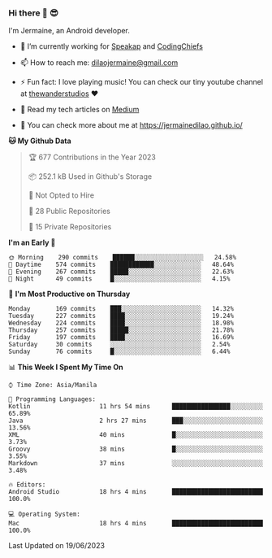 ### Hi there 👋 😎
I'm Jermaine, an Android developer.

- 🔭 I’m currently working for [Speakap](https://www.speakap.com/) and [CodingChiefs](https://codingchiefs.com/en/)

- 📫 How to reach me: dilaojermaine@gmail.com

- ⚡ Fun fact: I love playing music! You can check our tiny youtube channel at [thewanderstudios](https://www.youtube.com/thewanderstudios) ♥️

- 📖 Read my tech articles on [Medium](https://jermainedilao.medium.com/)

- 👀 You can check more about me at https://jermainedilao.github.io/

<!--
**jermainedilao/jermainedilao** is a ✨ _special_ ✨ repository because its `README.md` (this file) appears on your GitHub profile.

Here are some ideas to get you started:

- 🔭 I’m currently working on ...
- 🌱 I’m currently learning ...
- 👯 I’m looking to collaborate on ...
- 🤔 I’m looking for help with ...
- 💬 Ask me about ...
- 📫 How to reach me: ...
- 😄 Pronouns: ...
- ⚡ Fun fact: ...
-->

<!--START_SECTION:waka-->
**🐱 My Github Data** 

> 🏆 677 Contributions in the Year 2023
 > 
> 📦 252.1 kB Used in Github's Storage 
 > 
> 🚫 Not Opted to Hire
 > 
> 📜 28 Public Repositories 
 > 
> 🔑 15 Private Repositories  
 > 
**I'm an Early 🐤** 

```text
🌞 Morning    290 commits    ██████░░░░░░░░░░░░░░░░░░░   24.58% 
🌆 Daytime    574 commits    ████████████░░░░░░░░░░░░░   48.64% 
🌃 Evening    267 commits    █████░░░░░░░░░░░░░░░░░░░░   22.63% 
🌙 Night      49 commits     █░░░░░░░░░░░░░░░░░░░░░░░░   4.15%

```
📅 **I'm Most Productive on Thursday** 

```text
Monday       169 commits    ███░░░░░░░░░░░░░░░░░░░░░░   14.32% 
Tuesday      227 commits    ████░░░░░░░░░░░░░░░░░░░░░   19.24% 
Wednesday    224 commits    ████░░░░░░░░░░░░░░░░░░░░░   18.98% 
Thursday     257 commits    █████░░░░░░░░░░░░░░░░░░░░   21.78% 
Friday       197 commits    ████░░░░░░░░░░░░░░░░░░░░░   16.69% 
Saturday     30 commits     ░░░░░░░░░░░░░░░░░░░░░░░░░   2.54% 
Sunday       76 commits     █░░░░░░░░░░░░░░░░░░░░░░░░   6.44%

```


📊 **This Week I Spent My Time On** 

```text
⌚︎ Time Zone: Asia/Manila

💬 Programming Languages: 
Kotlin                   11 hrs 54 mins      ████████████████░░░░░░░░░   65.89% 
Java                     2 hrs 27 mins       ███░░░░░░░░░░░░░░░░░░░░░░   13.56% 
XML                      40 mins             █░░░░░░░░░░░░░░░░░░░░░░░░   3.73% 
Groovy                   38 mins             █░░░░░░░░░░░░░░░░░░░░░░░░   3.55% 
Markdown                 37 mins             ░░░░░░░░░░░░░░░░░░░░░░░░░   3.48%

🔥 Editors: 
Android Studio           18 hrs 4 mins       █████████████████████████   100.0%

💻 Operating System: 
Mac                      18 hrs 4 mins       █████████████████████████   100.0%

```


 Last Updated on 19/06/2023
<!--END_SECTION:waka-->
